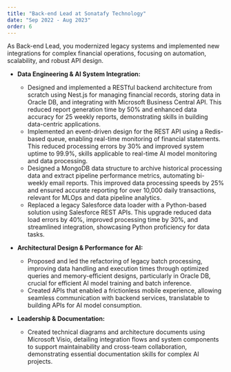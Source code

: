 ```yaml
---
title: "Back-end Lead at Sonatafy Technology"
date: "Sep 2022 - Aug 2023"
order: 6
---
```


As Back-end Lead, you modernized legacy systems and implemented new integrations for complex financial operations, focusing on automation, scalability, and robust API design.

* **Data Engineering & AI System Integration:**
    * Designed and implemented a RESTful backend architecture from scratch using Nest.js for managing financial records, storing data in Oracle DB, and integrating with Microsoft Business Central API. This reduced report generation time by 50% and enhanced data accuracy for 25 weekly reports, demonstrating skills in building data-centric applications.
    * Implemented an event-driven design for the REST API using a Redis-based queue, enabling real-time monitoring of financial statements. This reduced processing errors by 30% and improved system uptime to 99.9%, skills applicable to real-time AI model monitoring and data processing.
    * Designed a MongoDB data structure to archive historical processing data and extract pipeline performance metrics, automating bi-weekly email reports. This improved data processing speeds by 25% and ensured accurate reporting for over 10,000 daily transactions, relevant for MLOps and data pipeline analytics.
    * Replaced a legacy Salesforce data loader with a Python-based solution using Salesforce REST APIs. This upgrade reduced data load errors by 40%, improved processing time by 30%, and streamlined integration, showcasing Python proficiency for data tasks.

* **Architectural Design & Performance for AI:**
    * Proposed and led the refactoring of legacy batch processing, improving data handling and execution times through optimized queries and memory-efficient designs, particularly in Oracle DB, crucial for efficient AI model training and batch inference.
    * Created APIs that enabled a frictionless mobile experience, allowing seamless communication with backend services, translatable to building APIs for AI model consumption.

* **Leadership & Documentation:**
    * Created technical diagrams and architecture documents using Microsoft Visio, detailing integration flows and system components to support maintainability and cross-team collaboration, demonstrating essential documentation skills for complex AI projects.
